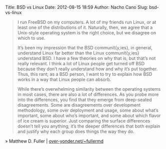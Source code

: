 Title: BSD vs Linux
Date: 2012-08-15 18:59
Author: Nacho Cano
Slug: bsd-vs-linux

> I run FreeBSD on my computers. A lot of my friends run Linux, or at
> least one of the distributions of it. Naturally, then, we agree that a
> Unix-style operating system is the right choice, but we disagree on
> which to use.
>
> It’s been my impression that the BSD communit{y,ies}, in general,
> understand Linux far better than the Linux communit{y,ies} understand
> BSD. I have a few theories on why that is, but that’s not really
> relevant. I think a lot of Linux people get turned off BSD because
> they don’t really understand how and why it’s put together. Thus, this
> rant; as a BSD person, I want to try to explain how BSD works in a way
> that Linux people can absorb.
>
> While there’s overwhelming similarity between the operating systems in
> most cases, there are also a lot of differences. As you probe more
> into the differences, you find that they emerge from deep-seated
> disagreements. Some are disagreements over development methodology,
> some over deployment and usage, some about what’s important, some
> about who’s important, and some about which flavor of ice cream is
> superior. Just comparing the surface differences doesn’t tell you
> anything; it’s the deeper differences that both explain and justify
> why each group does things the way they do.

» Matthew D. Fuller | [over-yonder.net/\~fullermd][]

  [over-yonder.net/\~fullermd]: http://www.over-yonder.net/~fullermd/rants/bsd4linux/01
    "BSD vs Linux"
